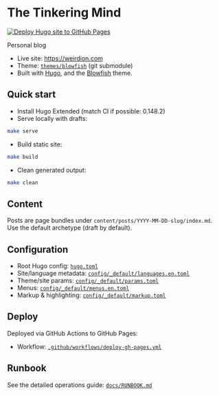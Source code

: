 # The Tinkering Mind

[![Deploy Hugo site to GitHub Pages](https://github.com/weirdion/weirdion.github.io/actions/workflows/deploy-gh-pages.yml/badge.svg)](https://github.com/weirdion/weirdion.github.io/actions/workflows/deploy-gh-pages.yml)

Personal blog

- Live site: https://weirdion.com
- Theme: [`themes/blowfish`](./themes/blowfish) (git submodule)
- Built with [Hugo](https://gohugo.io/), and the [Blowfish](https://blowfish.page/) theme.

## Quick start

- Install Hugo Extended (match CI if possible: 0.148.2)
- Serve locally with drafts:

```sh
make serve
```

- Build static site:

```sh
make build
```

- Clean generated output:

```sh
make clean
```

## Content

Posts are page bundles under `content/posts/YYYY-MM-DD-slug/index.md`. Use the default archetype (draft by default).

## Configuration

- Root Hugo config: [`hugo.toml`](./hugo.toml)
- Site/language metadata: [`config/_default/languages.en.toml`](./config/_default/languages.en.toml)
- Theme/site params: [`config/_default/params.toml`](./config/_default/params.toml)
- Menus: [`config/_default/menus.en.toml`](./config/_default/menus.en.toml)
- Markup & highlighting: [`config/_default/markup.toml`](./config/_default/markup.toml)

## Deploy

Deployed via GitHub Actions to GitHub Pages:
- Workflow: [`.github/workflows/deploy-gh-pages.yml`](./.github/workflows/deploy-gh-pages.yml)

## Runbook

See the detailed operations guide: [`docs/RUNBOOK.md`](./docs/RUNBOOK.md)
